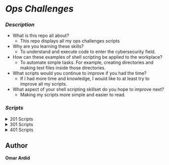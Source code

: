 #  ***Ops Challenges***

### ***Description***
- What is this repo all about?
  * This repo displays all my ops challenges scripts 
- Why are you learning these skills?
  * To understand and execute code to enter the cybersecurity field.
- How can these examples of shell scripting be applied to the workplace?
  * To automate simple tasks. For example, creating directories and making text files inside those directories.
- What scripts would you continue to improve if you had the time?
  * If I had more time and knowledge, I would like to at least try to improve all my scripts.
- What aspect of your shell scripting skillset do you hope to improve next?
  * Making my scripts more simple and easier to read.

### ***Scripts***
<details> 
<summary>201 Scripts</summary>

2. ***[My First Bash Script](ops-201/helloworld.sh)***
3. ***[Functions](ops-201/FunctionsChallenge.sh)***
4. ***[Arrays](ops-201/chall04.sh)***
5. ***[Loops](ops-201/chall05.sh)***
6. ***[Conditionals](ops-201/chall06.sh)***
7. ***[System Information](ops-201/chall07.sh)***
8. ***[Windows Batch Scripting](ops-201/chall08.bat)***
9. ***[Log Retrieval via Powershell](ops-201/chall09.bat)***
10. ***[System Process Commands](ops-201/chall10.bat)***
11. ***[Automated Endpoint Configuration](ops-201/chall11.md)***
13. ***[Domain Analyzer](ops-201/chall13.sh)***
</details>

<details>
<summary>301 Scripts</summary>

- ***[Append; Date and Time](ops-301/append.sh)***
- ***[File Permissions](ops-301/file_permissions.sh)***
- ***[Conditionals in Menu Systems](ops-301/conditionals.sh)***
- ***[Clearing Logs](ops-301/clearing_logs.sh)***
- ***[Bash in Python](ops-301/bash_in_python.py)***
- ***[Directory Creation](ops-301/directory_creation.py)***
- ***[Python Collections](ops-301/python_collection.py)***
- ***[Python Conditional Statements](ops-301/python_conditional.py)***
- ***[Python File Handling](ops-301/pyhton_file_handling.py)***
- ***[Psutil](ops-301/challenge11.py)***
- ***[Python Requests Library](ops-301/python_requests_library.py)***
- ***[Powershell AD Automation](ops-301/Powershell_AD_Automation.ps1)***
</details>

<details>
<summary>401 Scripts</summary>

- ***[Challenge 02]()***
- ***[Challenge 03]()***
- ***[Challenge 04]()***
- ***[Challenge 05]()***
- ***[Challenge 06]()***
- ***[Challenge 07]()***
- ***[Challenge 08]()***
- ***[Challenge 09]()***
- ***[Challenge 10]()***
- ***[Challenge 11]()***
- ***[Challenge 12]()***
- ***[Challenge 13]()***
</details>

## Author
**Omar Ardid**

